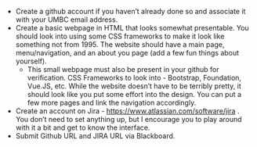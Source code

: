 - Create a github account if you haven’t already done so and associate it with your UMBC email address.
- Create a basic webpage in HTML that looks somewhat presentable. You should look into using some CSS frameworks to make it look like something not from 1995. The website should have a main page, menu/navigation, and an about you page (add a few fun things about yourself).  
  - This small webpage must also be present in your github for verification. CSS Frameworks to look into - Bootstrap, Foundation, Vue.JS, etc. While the website doesn’t have to be terribly pretty, it should look like you put some effort into the design. You can put a few more pages and link the navigation accordingly. 
- Create an account on Jira - https://www.atlassian.com/software/jira .  You don’t need to set anything up, but I encourage you to play around with it a bit and get to know the interface. 
- Submit Github URL and JIRA URL via Blackboard.